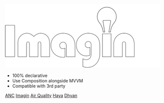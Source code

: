 ![logo](imagin.svg ':size=25%')

- 100% declarative
- Use Composition alongside MVVM
- Compatible with 3rd party

[ANC](https://imagin.js.org/a/)
[Imagin](https://imagin.js.org/s/)
[Air Quality](https://imagin.js.org/c/)
[Haya](https://imagin.js.org/h/)
[Dhyan](https://imagin.js.org/d/)
